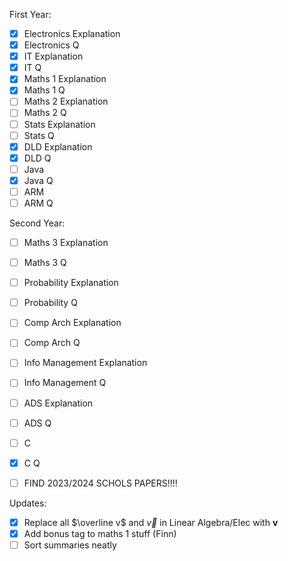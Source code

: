 First Year:
- [x] Electronics Explanation
- [x] Electronics Q
- [x] IT Explanation
- [x] IT Q
- [x] Maths 1 Explanation
- [x] Maths 1 Q
- [ ] Maths 2 Explanation
- [ ] Maths 2 Q
- [ ] Stats Explanation
- [ ] Stats Q
- [x] DLD Explanation
- [x] DLD Q
- [ ] Java 
- [x] Java Q
- [ ] ARM
- [ ] ARM Q

Second Year:
- [ ] Maths 3 Explanation
- [ ] Maths 3 Q
- [ ] Probability Explanation
- [ ] Probability Q
- [ ] Comp Arch Explanation
- [ ] Comp Arch Q
- [ ] Info Management Explanation
- [ ] Info Management Q
- [ ] ADS Explanation
- [ ] ADS Q
- [ ] C
- [x] C Q

- [ ] FIND 2023/2024 SCHOLS PAPERS!!!!

Updates:
- [x] Replace all $\overline v$ and $\overrightarrow v$ in Linear Algebra/Elec with $\mathbf v$
- [x] Add bonus tag to maths 1 stuff (Finn)
- [ ] Sort summaries neatly